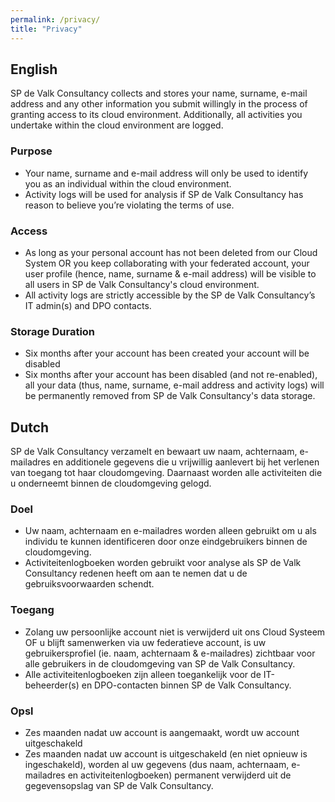 ```yaml
---
permalink: /privacy/
title: "Privacy"
---
```

## English

SP de Valk Consultancy collects and stores your name, surname,  e-mail address and any other information you submit willingly in the process of granting access to its cloud environment. Additionally, all activities you undertake within the cloud environment are logged.

### Purpose

* Your name, surname and e-mail address will only be used to identify you as an individual within the cloud environment.
* Activity logs will be used for analysis if SP de Valk Consultancy has reason to believe you’re violating the terms of use.

### Access

* As long as your personal account has not been deleted from our Cloud System OR you keep collaborating with your federated account, your user profile (hence, name, surname & e-mail address) will be visible to all users in SP de Valk Consultancy's cloud environment.
* All activity logs are strictly accessible by the SP de Valk Consultancy’s IT admin(s) and DPO contacts.

### Storage Duration

* Six months after your account has been created your account will be disabled
* Six months after your account has been disabled (and not re-enabled), all your data (thus, name, surname, e-mail address and activity logs) will be permanently removed from SP de Valk Consultancy's data storage.

## Dutch

SP de Valk Consultancy verzamelt en bewaart uw naam, achternaam, e-mailadres en additionele gegevens die u vrijwillig aanlevert bij het verlenen van toegang tot haar cloudomgeving. Daarnaast worden alle activiteiten die u onderneemt binnen de cloudomgeving gelogd.

### Doel

* Uw naam, achternaam en e-mailadres worden alleen gebruikt om u als individu te kunnen identificeren door onze eindgebruikers binnen de cloudomgeving.
* Activiteitenlogboeken worden gebruikt voor analyse als SP de Valk Consultancy redenen heeft om aan te nemen dat u de gebruiksvoorwaarden schendt.

### Toegang

* Zolang uw persoonlijke account niet is verwijderd uit ons Cloud Systeem OF u blijft samenwerken via uw federatieve account, is uw gebruikersprofiel (ie. naam, achternaam & e-mailadres) zichtbaar voor alle gebruikers in de cloudomgeving van SP de Valk Consultancy.
* Alle activiteitenlogboeken zijn alleen toegankelijk voor de IT-beheerder(s) en DPO-contacten binnen SP de Valk Consultancy.

### Opsl

* Zes maanden nadat uw account is aangemaakt, wordt uw account uitgeschakeld
* Zes maanden nadat uw account is uitgeschakeld (en niet opnieuw is ingeschakeld), worden al uw gegevens (dus naam, achternaam, e-mailadres en activiteitenlogboeken) permanent verwijderd uit de gegevensopslag van SP de Valk Consultancy.
